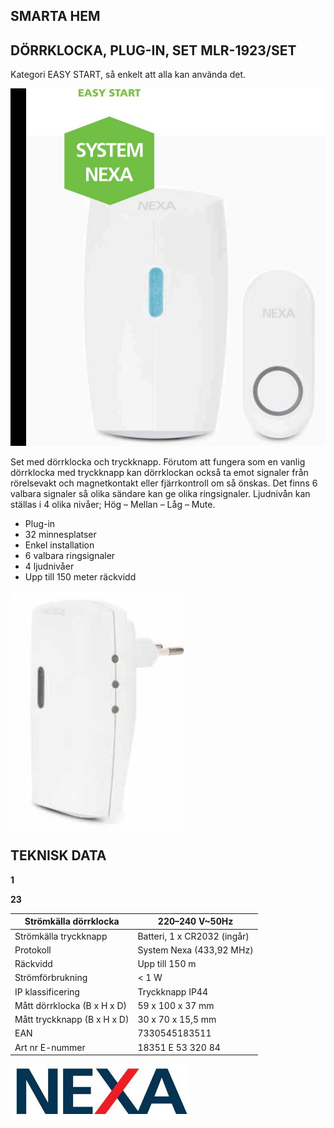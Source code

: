 ## **SMARTA HEM**

## DÖRRKLOCKA, PLUG-IN, SET **MLR-1923/SET**

Kategori EASY START, så enkelt att alla kan använda det.

![](_page_0_Picture_3.jpeg)

Set med dörrklocka och tryckknapp. Förutom att fungera som en vanlig dörrklocka med tryckknapp kan dörrklockan också ta emot signaler från rörelsevakt och magnetkontakt eller fjärrkontroll om så önskas. Det finns 6 valbara signaler så olika sändare kan ge olika ringsignaler. Ljudnivån kan ställas i 4 olika nivåer; Hög – Mellan – Låg – Mute.

- Plug-in
- 32 minnesplatser
- Enkel installation
- 6 valbara ringsignaler
- 4 ljudnivåer
- Upp till 150 meter räckvidd

![](_page_0_Picture_11.jpeg)

## **TEKNISK DATA**

**1**

**23**

| Strömkälla dörrklocka       | 220–240 V~50Hz              |
|-----------------------------|-----------------------------|
| Strömkälla tryckknapp       | Batteri, 1 x CR2032 (ingår) |
| Protokoll                   | System Nexa (433,92 MHz)    |
| Räckvidd                    | Upp till 150 m              |
| Strömförbrukning            | < 1 W                       |
| IP klassificering           | Tryckknapp IP44             |
| Mått dörrklocka (B x H x D) | 59 x 100 x 37 mm            |
| Mått tryckknapp (B x H x D) | 30 x 70 x 15,5 mm           |
| EAN                         | 7330545183511               |
| Art nr   E-nummer           | 18351   E 53 320 84         |

![](_page_0_Picture_14.jpeg)